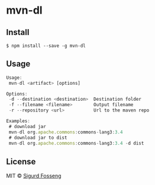 # mvn-dl

## Install

```
$ npm install --save -g mvn-dl
```

## Usage

```js
Usage:
 mvn-dl <artifact> [options]

Options:
 -d --destination <destination>  Destination folder
 -f --filename <filename>        Output filename
 -r --repository <url>           Url to the maven repo

Examples:
 # download jar
 mvn-dl org.apache.commons:commons-lang3:3.4
 # download jar to dist
 mvn-dl org.apache.commons:commons-lang3:3.4 -d dist
```

## License

MIT © [Sigurd Fosseng](http://github.com/laat)
